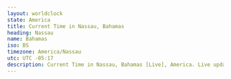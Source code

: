 ```yaml
---
layout: worldclock
state: America
title: Current Time in Nassau, Bahamas
heading: Nassau
name: Bahamas
iso: BS
timezone: America/Nassau
utc: UTC -05:17
description: Current Time in Nassau, Bahamas [Live], America. Live update now time in Nassau, timezone America/Nassau, UTC -05:17, Country ISO code & Current Local Time.
---
```


